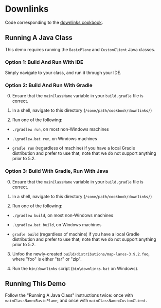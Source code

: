 # Downlinks

Code corresponding to the [downlinks cookbook](https://swim.dev/tutorials/downlinks/).

## Running A Java Class

This demo requires running the `BasicPlane` and `CustomClient` Java classes.

### Option 1: Build And Run With IDE

Simply navigate to your class, and run it through your IDE.

### Option 2: Build And Run With Gradle

0. Ensure that the `mainClassName` variable in your `build.gradle` file is correct.

1. In a shell, navigate to this directory (`/some/path/cookbook/downlinks/`)

2. Run one of the following:

  - `./gradlew run`, on most non-Windows machines
  
  - `.\gradlew.bat run`, on Windows machines

  - `gradle run` (regardless of machine) if you have a local Gradle distribution and prefer to use that; note that we do not support anything prior to 5.2.

### Option 3: Build With Gradle, Run With Java

0. Ensure that the `mainClassName` variable in your `build.gradle` file is correct.

1. In a shell, navigate to this directory (`/some/path/cookbook/downlinks/`)

2. Run one of the following:

  - `./gradlew build`, on most non-Windows machines
  
  - `.\gradlew.bat build`, on Windows machines

  - `gradle build` (regardless of machine) if you have a local Gradle distribution and prefer to use that; note that we do not support anything prior to 5.2.

3. Unfoo the newly-created `build/distributions/map-lanes-3.9.2.foo`, where "foo" is either "tar" or "zip".

4. Run the `bin/downlinks` script (`bin\downlinks.bat` on Windows).

## Running This Demo

Follow the "Running A Java Class" instructions twice: once with `mainClassName=BasicPlane`, and once with `mainClassName=CustomClient`.
